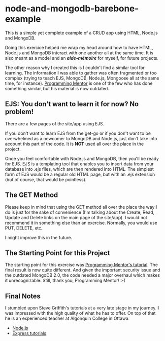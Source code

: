 # node-and-mongodb-barebone-example

This is a simple yet complete example of a CRUD app using HTML, Node.js and MongoDB.

Doing this exercice helped me wrap my head around how to have HTML, Node.js and MongoDB interact with one another all at the same time. It is also meant as a model and an ***aide-mémoire*** for myself, for future projects.

The other reason why I created this is I couldn't find a similar tool for learning. The information I was able to gather was often fragmented or too complex (trying to teach EJS, MongoDB, Node.js, Mongoose all at the same time, for instance). [Programming Mentor](http://programmingmentor.com/post/save-form-nodejs-mongodb/) is one of the few who has done something similar, but his material is now outdated.

## EJS: You don't want to learn it for now? No problem!

There are a few pages of the site/app using EJS.

If you don't want to learn EJS from the get-go or if you don't want to be overwhelmed as a newcomer to MongoDB and Node.js, just don't take into account this part of the code. It is **NOT** used all over the place in the project.

Once you feel comfortable with Node.js and MongoDB, then you'll be ready for EJS. EJS is a templating tool that enables you to insert data from your database into .ejs files, which are then rendered into HTML. The simplest form of EJS would be a regular old HTML page, but with an .ejs extension (but of course, that would be pointless).

## The GET Method

Please keep in mind that using the GET method all over the place the way I do is just for the sake of convenience (I'm talking about the Create, Read, Update and Delete links on the main page of the site/app). I would not recommend it in something else than an exercise. Normally, you would use PUT, DELETE, etc.

I might improve this in the future.

## The Starting Point for this Project

The starting point for this exercise was [Programming Mentor's tutorial](http://programmingmentor.com/post/save-form-nodejs-mongodb/). The final result is now quite different. And given the important security issue and the outdated MongoDB 2.0, the code needed a major overhaul which makes it unrecognizable. Still, thank you, Programming Mentor! :-)

## Final Notes

I stumbled upon Steve Griffith's tutorials at a very late stage in my journey. I was impressed with the high quality of what he has to offer. On top of that he is an experienced teacher at Algonquin College in Ottawa:

- [Node.js](https://www.youtube.com/watch?v=UMKS6su8HQc&list=PLyuRouwmQCjnr-rRrhbPrS4YQ0brDQ-14)
- [Express tutorials](https://www.youtube.com/watch?v=cMbJ8hatqJ8&list=PLyuRouwmQCjne87u8XUdOM5oCl7vI2vVL)
